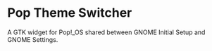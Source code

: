 # Pop Theme Switcher

A GTK widget for Pop!\_OS shared between GNOME Initial Setup and GNOME Settings.
